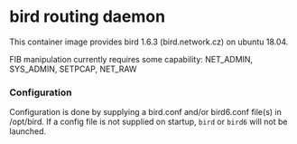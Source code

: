# bird routing daemon

This container image provides bird 1.6.3 (bird.network.cz)
on ubuntu 18.04.

FIB manipulation currently requires some capability:
	NET_ADMIN, SYS_ADMIN, SETPCAP, NET_RAW

### Configuration

Configuration is done by supplying a bird.conf and/or bird6.conf
file(s) in /opt/bird. If a config file is not supplied
on startup, `bird` or `bird6` will not be launched.
